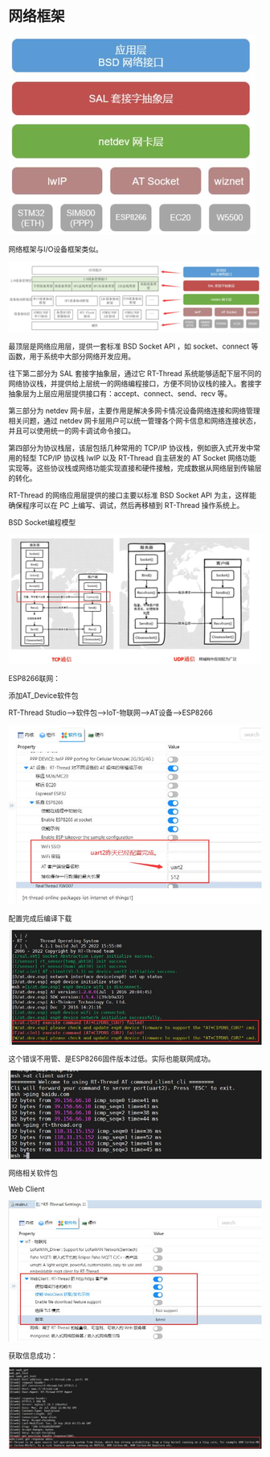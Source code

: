 # 网络框架

![](./figure/1.jpg)

网络框架与I/O设备框架类似。

![](./figure/2.jpg)

最顶层是网络应用层，提供一套标准 BSD Socket API ，如 socket、connect 等函数，用于系统中大部分网络开发应用。

往下第二部分为 SAL 套接字抽象层，通过它 RT-Thread 系统能够适配下层不同的网络协议栈，并提供给上层统一的网络编程接口，方便不同协议栈的接入。套接字抽象层为上层应用层提供接口有：accept、connect、send、recv 等。

第三部分为 netdev 网卡层，主要作用是解决多网卡情况设备网络连接和网络管理相关问题，通过 netdev 网卡层用户可以统一管理各个网卡信息和网络连接状态，并且可以使用统一的网卡调试命令接口。

第四部分为协议栈层，该层包括几种常用的 TCP/IP 协议栈，例如嵌入式开发中常用的轻型 TCP/IP 协议栈 lwIP 以及 RT-Thread 自主研发的 AT Socket 网络功能实现等。这些协议栈或网络功能实现直接和硬件接触，完成数据从网络层到传输层的转化。

RT-Thread 的网络应用层提供的接口主要以标准 BSD Socket API 为主，这样能确保程序可以在 PC 上编写、调试，然后再移植到 RT-Thread 操作系统上。

BSD Socket编程模型

![](./figure/6.jpg)

ESP8266联网：

  添加AT_Device软件包

RT-Thread Studio-->软件包-->IoT-物联网-->AT设备-->ESP8266

![](./figure/3.jpg)

配置完成后编译下载

![](./figure/4.jpg)

这个错误不用管、是ESP8266固件版本过低。实际也能联网成功。

![](./figure/5.jpg)

网络相关软件包

Web Client

![](./figure/7.jpg)

获取信息成功：

![](./figure/8.jpg)